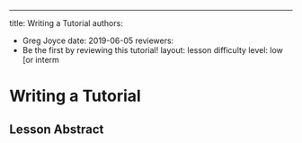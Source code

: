 ___
title: Writing a Tutorial
authors:
- Greg Joyce
date: 2019-06-05
reviewers:
- Be the first by reviewing this tutorial!
layout: lesson
difficulty level: low [or interm

# Writing a Tutorial

## Lesson Abstract

<!--stackedit_data:
eyJoaXN0b3J5IjpbNDIzNDY1OTk4XX0=
-->